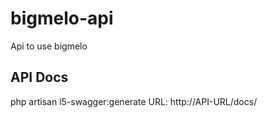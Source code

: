 # bigmelo-api
Api to use bigmelo

## API Docs
php artisan l5-swagger:generate
URL: http://API-URL/docs/